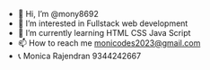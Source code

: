 - 👋 Hi, I’m @mony8692
- 👀 I’m interested in Fullstack web development 
- 🌱 I’m currently learning HTML CSS Java Script 
- 📫 How to reach me monicodes2023@gmail.com
- 📞 Monica Rajendran 9344242667

<!---
mony8692/mony8692 is a ✨ special ✨ repository because its `README.md` (this file) appears on your GitHub profile.
You can click the Preview link to take a look at your changes.
--->
